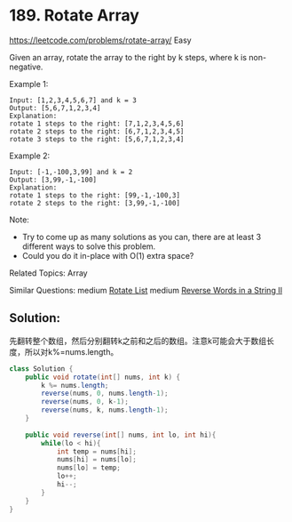 # 189. Rotate Array
<https://leetcode.com/problems/rotate-array/>
Easy

Given an array, rotate the array to the right by k steps, where k is non-negative.

Example 1:

    Input: [1,2,3,4,5,6,7] and k = 3
    Output: [5,6,7,1,2,3,4]
    Explanation:
    rotate 1 steps to the right: [7,1,2,3,4,5,6]
    rotate 2 steps to the right: [6,7,1,2,3,4,5]
    rotate 3 steps to the right: [5,6,7,1,2,3,4]
Example 2:

    Input: [-1,-100,3,99] and k = 2
    Output: [3,99,-1,-100]
    Explanation: 
    rotate 1 steps to the right: [99,-1,-100,3]
    rotate 2 steps to the right: [3,99,-1,-100]
Note:

* Try to come up as many solutions as you can, there are at least 3 different ways to solve this problem.
* Could you do it in-place with O(1) extra space?

Related Topics: Array

Similar Questions: 
    medium [Rotate List](https://leetcode.com/problems/rotate-list/)
    medium [Reverse Words in a String II](https://leetcode.com/problems/reverse-words-in-a-string-ii/)

## Solution: 
先翻转整个数组，然后分别翻转k之前和之后的数组。注意k可能会大于数组长度，所以对k%=nums.length。

```java
class Solution {
    public void rotate(int[] nums, int k) {
        k %= nums.length;
        reverse(nums, 0, nums.length-1);
        reverse(nums, 0, k-1);
        reverse(nums, k, nums.length-1);
    }
    
    public void reverse(int[] nums, int lo, int hi){
        while(lo < hi){
            int temp = nums[hi];
            nums[hi] = nums[lo];
            nums[lo] = temp;
            lo++;
            hi--;
        }
    }
}
```